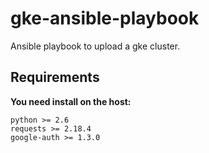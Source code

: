 # gke-ansible-playbook
Ansible playbook to upload a gke cluster.

## Requirements
**You need install on the host:**
```
python >= 2.6
requests >= 2.18.4
google-auth >= 1.3.0
```
